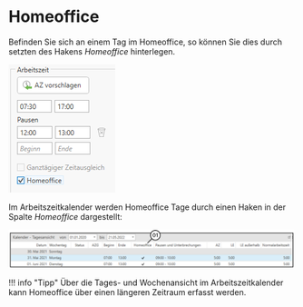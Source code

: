 # Homeoffice

Befinden Sie sich an einem Tag im Homeoffice, so können Sie dies durch
setzten des Hakens *Homeoffice* hinterlegen.


![](<img/image20.png>)

Im Arbeitszeitkalender werden Homeoffice Tage durch einen Haken in der
Spalte *Homeoffice* dargestellt:


![](<img/image21.png>)

!!! info "Tipp"
    Über die Tages- und Wochenansicht im Arbeitszeitkalender kann Homeoffice
    über einen längeren Zeitraum erfasst werden.